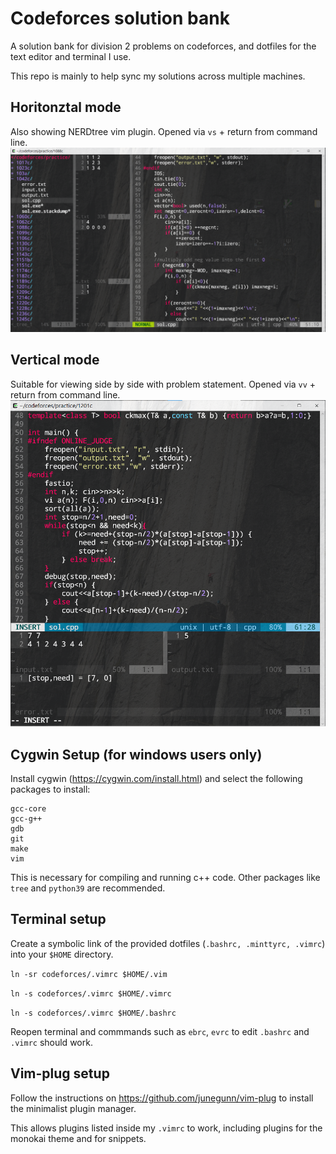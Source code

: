 # Codeforces solution bank

A solution bank for division 2 problems on codeforces, and dotfiles for the text editor and terminal I use.

This repo is mainly to help sync my solutions across multiple machines.

## Horitonztal mode
Also showing NERDtree vim plugin. Opened via `vs` + return from command line.
<img src=doc/vim_tiling_2.png width="600">

## Vertical mode 
Suitable for viewing side by side with problem statement. Opened via `vv` + return from command line.
<img src=doc/vim_tiling.png width="600">

## Cygwin Setup (for windows users only)
Install cygwin (https://cygwin.com/install.html) and select the following packages to install:

```
gcc-core
gcc-g++
gdb
git
make 
vim
```

This is necessary for compiling and running c++ code. Other packages like ```tree``` and ```python39``` are recommended.

## Terminal setup
Create a symbolic link of the provided dotfiles (```.bashrc, .minttyrc, .vimrc```) into your ```$HOME``` directory. 

```ln -sr codeforces/.vimrc $HOME/.vim```

```ln -s codeforces/.vimrc $HOME/.vimrc```

```ln -s codeforces/.vimrc $HOME/.bashrc```

Reopen terminal and commmands such as ```ebrc```, ```evrc``` to edit ```.bashrc``` and ```.vimrc``` should work.

## Vim-plug setup
Follow the instructions on https://github.com/junegunn/vim-plug to install the minimalist plugin manager.

This allows plugins listed inside my ```.vimrc``` to work, including plugins for the monokai theme and for snippets.
